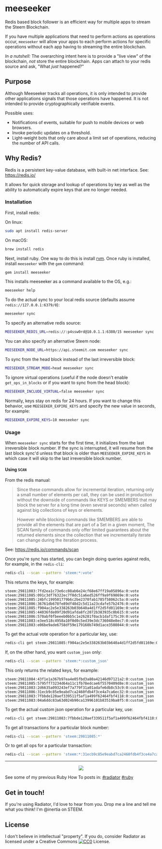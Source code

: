 # meeseeker

Redis based block follower is an efficient way for multiple apps to stream the Steem Blockchain.

If you have multiple applications that need to perform actions as operations occur, `meeseeker` will allow your apps to each perform actions for specific operations without each app having to streaming the entire blockchain.

*In a nutshell:* The overarching intent here is to provide a "live view" of the blockchain, *not* store the entire blockchain.  Apps can attach to your redis source and ask, "What *just* happened?"

## Purpose

Although Meeseeker tracks all operations, it is only intended to provide other applications signals that those operations have happened.  It is not intended to provide cryptographically verifiable events.

Possible uses:

* Notifications of events, suitable for push to mobile devices or web browsers.
* Invoke periodic updates on a threshold.
* Light-weight bots that only care about a limit set of operations, reducing the number of API calls.

## Why Redis?

Redis is a persistent key-value database, with built-in net interface.  See: https://redis.io/

It allows for quick storage and lookup of operations by key as well as the ability to automatically expire keys that are no longer needed.

### Installation

First, install redis:

On linux:

```bash
sudo apt install redis-server
```

On macOS:

```bash
brew install redis
```

Next, install ruby.  One way to do this is install [rvm](https://rvm.io/install).  Once ruby is installed, install `meeseeker` with the `gem` command:

```bash
gem install meeseeker
```

This installs meeseeker as a command available to the OS, e.g.:

```bash
meeseeker help
```

To do the actual sync to your local redis source (defaults assume `redis://127.0.0.1:6379/0`):

```bash
meeseeker sync
```

To specify an alternative redis source:

```bash
MEESEEKER_REDIS_URL=redis://:p4ssw0rd@10.0.1.1:6380/15 meeseeker sync
```

You can also specify an alternative Steem node:

```bash
MEESEEKER_NODE_URL=https://api.steemit.com meeseeker sync
```

To sync from the head block instead of the last irreversible block:

```bash
MEESEEKER_STREAM_MODE=head meeseeker sync
```

To ignore virtual operations (useful if the node doesn't enable `get_ops_in_blocks` or if you want to sync from the head block):

```bash
MEESEEKER_INCLUDE_VIRTUAL=false meeseeker sync
```

Normally, keys stay on redis for 24 hours.  If you want to change this behavior, use `MEESEEKER_EXPIRE_KEYS` and specify the new value in seconds, for example:

```bash
MEESEEKER_EXPIRE_KEYS=10 meeseeker sync
```

### Usage

When `meeseeker sync` starts for the first time, it initializes from the last irreversible block number.  If the sync is interrupted, it will resume from the last block sync'd unless that block is older than `MEESEEKER_EXPIRE_KEYS` in which case it will skip to the last irreversible block number.

#### Using `SCAN`

From the redis manual:

> Since these commands allow for incremental iteration, returning only a small number of elements per call, they can be used in production without the downside of commands like KEYS or SMEMBERS that may block the server for a long time (even several seconds) when called against big collections of keys or elements.
> 
> However while blocking commands like SMEMBERS are able to provide all the elements that are part of a Set in a given moment, The SCAN family of commands only offer limited guarantees about the returned elements since the collection that we incrementally iterate can change during the iteration process.

See: https://redis.io/commands/scan

Once you're sync has started, you can begin doing queries against redis, for example, in the `redis-cli`:

```bash
redis-cli --scan --pattern 'steem:*:vote'
```

This returns the keys, for example:

```
steem:29811083:7fd2ea1c73e6cc08ab6e24cf68e67ff19a05896a:0:vote
steem:29811085:091c3df76322ec7f0dc51a6ed526ff9a9f69869e:0:vote
steem:29811085:24bfc199501779b6c2be2370fab1785f58062c5a:0:vote
steem:29811086:36761db678fe89df48d2c5d11a23cdafe57b2476:0:vote
steem:29811085:f904ac2e5e338263b03b640a4d1ff2d5fd01169e:0:vote
steem:29811085:44036fde09f20d91afda8fc2072b383935c0b615:0:vote
steem:29811086:570abf0fbeeeb0bb5c1e26281f0acb1daf175c39:0:vote
steem:29811083:e3ee518c4958a10f0d0c5ed39e3dc736048e8ec7:0:vote
steem:29811083:e06be9ade6758df59e179160b749d1ace3508044:0:vote
```

To get the actual vote operation for a particular key, use:

```bash
redis-cli get steem:29811085:f904ac2e5e338263b03b640a4d1ff2d5fd01169e:0:vote
```

If, on the other hand, you want `custom_json` only:

```bash
redis-cli --scan --pattern 'steem:*:custom_json'
```

This only returns the related keys, for example:

```
steem:29811084:43f1e1a367b97ea4e05fbd3a80a42146d97121a2:0:custom_json
steem:29811085:5795ff73234d64a11c1fb78edcae6f5570409d8e:0:custom_json
steem:29811083:2d6635a093243ef7a779f31a01adafe6db8c53c9:0:custom_json
steem:29811086:31ecb9c85e9eabd7ca2460fdb4f3ce4a7ca6ec32:0:custom_json
steem:29811083:7fbbde120aef339511f5af1a499f62464fbf4118:0:custom_json
steem:29811083:04a6ddc83a63d024b90ca13996101b83519ba8f5:0:custom_json
```

To get the actual custom json operation for a particular key, use:

```bash
redis-cli get steem:29811083:7fbbde120aef339511f5af1a499f62464fbf4118:0:custom_json
```

To get all transactions for a particular block number:

```bash
redis-cli --scan --pattern 'steem:29811085:*'
```

Or to get all ops for a particular transaction:

```bash
redis-cli --scan --pattern 'steem:*:31ecb9c85e9eabd7ca2460fdb4f3ce4a7ca6ec32:*'
```

---

<center>
  <img src="https://i.imgur.com/Y3Sa2GW.jpg" />
</center>

See some of my previous Ruby How To posts in: [#radiator](https://steemit.com/created/radiator) [#ruby](https://steemit.com/created/ruby)

## Get in touch!

If you're using Radiator, I'd love to hear from you.  Drop me a line and tell me what you think!  I'm @inertia on STEEM.
  
## License

I don't believe in intellectual "property".  If you do, consider Radiator as licensed under a Creative Commons [![CC0](http://i.creativecommons.org/p/zero/1.0/80x15.png)](http://creativecommons.org/publicdomain/zero/1.0/) License.
